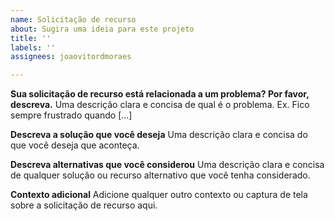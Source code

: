 ```yaml
---
name: Solicitação de recurso
about: Sugira uma ideia para este projeto
title: ''
labels: ''
assignees: joaovitordmoraes

---
```


**Sua solicitação de recurso está relacionada a um problema? Por favor, descreva.**
Uma descrição clara e concisa de qual é o problema. 
Ex. Fico sempre frustrado quando [...]

**Descreva a solução que você deseja**
Uma descrição clara e concisa do que você deseja que aconteça.

**Descreva alternativas que você considerou**
Uma descrição clara e concisa de qualquer solução ou recurso alternativo que você tenha considerado.

**Contexto adicional**
Adicione qualquer outro contexto ou captura de tela sobre a solicitação de recurso aqui.
